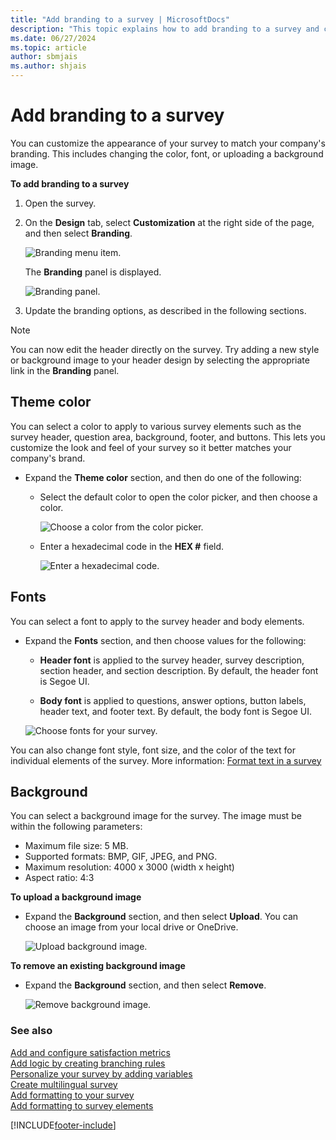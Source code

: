 ```yaml
---
title: "Add branding to a survey | MicrosoftDocs"
description: "This topic explains how to add branding to a survey and customize the appearance of your survey to match your company's branding."
ms.date: 06/27/2024
ms.topic: article
author: sbmjais
ms.author: shjais
---
```


# Add branding to a survey

You can customize the appearance of your survey to match your company's branding. This includes changing the color, font, or uploading a background image.

**To add branding to a survey**

1. Open the survey.

2. On the **Design** tab, select **Customization** at the right side of the page, and then select **Branding**.

   ![Branding menu item.](media/branding-button.png "Branding menu item")

   The **Branding** panel is displayed.

   ![Branding panel.](media/branding-panel.png "Branding panel")

3. Update the branding options, as described in the following sections.

> [!NOTE]
> You can now edit the header directly on the survey. Try adding a new style or background image to your header design by selecting the appropriate link in the **Branding** panel. 

## Theme color

You can select a color to apply to various survey elements such as the survey header, question area, background, footer, and buttons. This lets you customize the look and feel of your survey so it better matches your company's brand.

- Expand the **Theme color** section, and then do one of the following:

  - Select the default color to open the color picker, and then choose a color.

    ![Choose a color from the color picker.](media/color-picker.png "Choose a color from the color picker")

  - Enter a hexadecimal code in the **HEX #** field.

    ![Enter a hexadecimal code.](media/hex-code.png "Enter a hexadecimal code")

## Fonts

You can select a font to apply to the survey header and body elements.

- Expand the **Fonts** section, and then choose values for the following:

  - **Header font** is applied to the survey header, survey description, section header, and section description. By default, the header font is Segoe UI.

  - **Body font** is applied to questions, answer options, button labels, header text, and footer text. By default, the body font is Segoe UI.

  ![Choose fonts for your survey.](media/theme-fonts.png "Choose fonts for your survey")

You can also change font style, font size, and the color of the text for individual elements of the survey. More information: [Format text in a survey](survey-text-format.md)

## Background

You can select a background image for the survey. The image must be within the following parameters:
- Maximum file size: 5 MB. 
- Supported formats: BMP, GIF, JPEG, and PNG.
- Maximum resolution: 4000 x 3000 (width x height)
- Aspect ratio: 4:3


**To upload a background image**

- Expand the **Background** section, and then select **Upload**. You can choose an image from your local drive or OneDrive.

  ![Upload background image.](media/upload-background-image.png "Upload background image")

**To remove an existing background image**

- Expand the **Background** section, and then select **Remove**.

  ![Remove background image.](media/remove-background-image.png "Remove background image")

### See also

[Add and configure satisfaction metrics](satisfaction-metrics.md)<br>
[Add logic by creating branching rules](create-branching-rule.md)<br>
[Personalize your survey by adding variables](personalize-survey.md)<br>
[Create multilingual survey](create-multilingual-survey.md)<br>
[Add formatting to your survey](survey-formatting.md)<br>
[Add formatting to survey elements](survey-text-format.md)


[!INCLUDE[footer-include](includes/footer-banner.md)]
